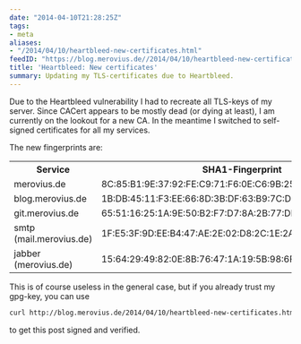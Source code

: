 ```yaml
---
date: "2014-04-10T21:28:25Z"
tags:
- meta
aliases:
- "/2014/04/10/heartbleed-new-certificates.html"
feedID: "https://blog.merovius.de//2014/04/10/heartbleed-new-certificates.html"
title: 'Heartbleed: New certificates'
summary: Updating my TLS-certificates due to Heartbleed.
---
```

Due to the Heartbleed vulnerability I had to recreate all TLS-keys of my
server. Since CACert appears to be mostly dead (or dying at least), I am
currently on the lookout for a new CA. In the meantime I switched to
self-signed certificates for all my services.

The new fingerprints are:
<table>
	<tr>
		<th>Service</th>
		<th>SHA1-Fingerprint</th>
	</tr>
	<tr>
		<td>merovius.de</td>
		<td>8C:85:B1:9E:37:92:FE:C9:71:F6:0E:C6:9B:25:9C:CD:30:2B:D5:35</td>
	</tr>
	<tr>
		<td>blog.merovius.de</td>
		<td>1B:DB:45:11:F3:EE:66:8D:3B:DF:63:B9:7C:D9:FC:26:A4:D1:E1:B8</td>
	</tr>
	<tr>
		<td>git.merovius.de</td>
		<td>65:51:16:25:1A:9E:50:B2:F7:D7:8A:2B:77:DE:DE:0C:02:3C:6C:ED</td>
	</tr>
	<tr>
		<td>smtp (mail.merovius.de)</td>
		<td>1F:E5:3F:9D:EE:B4:47:AE:2E:02:D8:2C:1E:2A:6C:FC:D6:62:99:F4</td>
	</tr>
	<tr>
		<td>jabber (merovius.de)</th>
		<td>15:64:29:49:82:0E:8B:76:47:1A:19:5B:98:6F:E4:56:24:D9:69:07</td>
	</tr>
</table>

This is of course useless in the general case, but if you already trust my
gpg-key, you can use

```sh
curl http://blog.merovius.de/2014/04/10/heartbleed-new-certificates.html | gpg
```

to get this post signed and verified.
